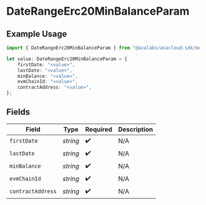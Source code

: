 # DateRangeErc20MinBalanceParam

## Example Usage

```typescript
import { DateRangeErc20MinBalanceParam } from "@avalabs/avacloud-sdk/models/components";

let value: DateRangeErc20MinBalanceParam = {
    firstDate: "<value>",
    lastDate: "<value>",
    minBalance: "<value>",
    evmChainId: "<value>",
    contractAddress: "<value>",
};
```

## Fields

| Field              | Type               | Required           | Description        |
| ------------------ | ------------------ | ------------------ | ------------------ |
| `firstDate`        | *string*           | :heavy_check_mark: | N/A                |
| `lastDate`         | *string*           | :heavy_check_mark: | N/A                |
| `minBalance`       | *string*           | :heavy_check_mark: | N/A                |
| `evmChainId`       | *string*           | :heavy_check_mark: | N/A                |
| `contractAddress`  | *string*           | :heavy_check_mark: | N/A                |